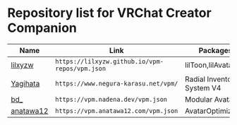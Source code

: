 # Repository list for VRChat Creator Companion

| Name | Link | Packages |
| --- | --- | --- |
| [lilxyzw](https://github.com/lilxyzw/vpm-repos) | `https://lilxyzw.github.io/vpm-repos/vpm.json` | lilToon,lilAvatarUtil |
| [Yagihata](https://booth.pm/ja/items/2278448) | `https://www.negura-karasu.net/vpm/` | Radial Inventory System V4 |
| [bd_](https://github.com/bdunderscore/modular-avatar) | `https://vpm.nadena.dev/vpm.json` | Modular Avatar |
| [anatawa12](https://github.com/anatawa12/AvatarOptimizer) | `https://vpm.anatawa12.com/vpm.json` | AvatarOptimizer,... |